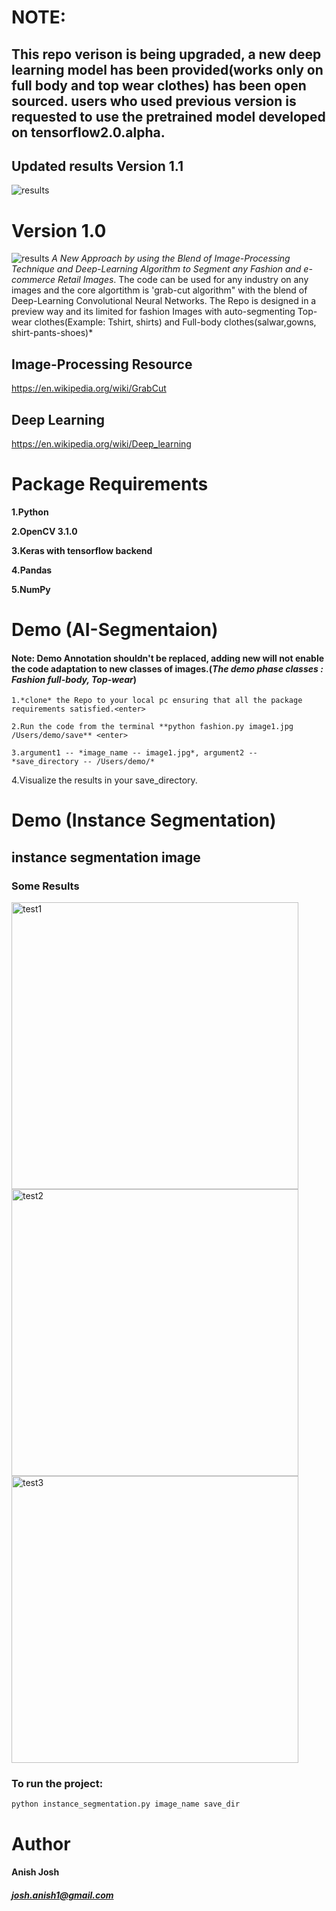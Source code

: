 # NOTE:
## This repo verison is being upgraded, a new deep learning model has been provided(works only on full body and top wear clothes) has been open sourced. users who used previous version is requested to use the pretrained model developed on tensorflow2.0.alpha.

## Updated results Version 1.1
![results](https://github.com/anish9/Fashion-AI-segmentation/blob/master/result/collage.png)


# Version 1.0
![results](https://user-images.githubusercontent.com/25944164/35455349-8ada7410-02f7-11e8-905e-84dad8ee01df.jpg)
*A New Approach by using the Blend of Image-Processing Technique and Deep-Learning Algorithm to Segment any Fashion and e-commerce Retail Images*.
The code can be used for any industry on any images and the core algortithm is 'grab-cut algorithm" with the blend of Deep-Learning Convolutional Neural Networks. The Repo is designed in a preview way and its limited for fashion Images with auto-segmenting Top-wear clothes(Example: Tshirt, shirts) and Full-body clothes(salwar,gowns, shirt-pants-shoes)*

## Image-Processing Resource 
https://en.wikipedia.org/wiki/GrabCut
## Deep Learning
https://en.wikipedia.org/wiki/Deep_learning
# Package Requirements
**1.Python<enter>**
  
**2.OpenCV 3.1.0<enter>**
  
**3.Keras with tensorflow backend<enter>**
  
**4.Pandas<enter>**
  
**5.NumPy<enter>**

# Demo (AI-Segmentaion)
#### Note: Demo Annotation shouldn't be replaced, adding new will not enable the code adaptation to new classes of images.(*The demo phase classes : Fashion full-body, Top-wear*)
```
1.*clone* the Repo to your local pc ensuring that all the package requirements satisfied.<enter>
  
2.Run the code from the terminal **python fashion.py image1.jpg /Users/demo/save** <enter>
  
3.argument1 -- *image_name -- image1.jpg*, argument2 -- *save_directory -- /Users/demo/*
```
4.Visualize the results in your save_directory.

# Demo (Instance Segmentation)
## instance segmentation image 

### Some Results
<img width="459" alt="test1" src="https://user-images.githubusercontent.com/25944164/41024871-072df6fc-698e-11e8-99eb-9f3802fc1268.png">
<img width="459" alt="test2" src="https://user-images.githubusercontent.com/25944164/41024872-0757439a-698e-11e8-8872-3971c9ae539a.png">
<img width="459" alt="test3" src="https://user-images.githubusercontent.com/25944164/41024873-077ceb36-698e-11e8-83b6-95a584f3a9d6.png">

### To run the project:
```python instance_segmentation.py image_name save_dir ```

# Author
#### Anish Josh #### 
  
##### josh.anish1@gmail.com #####


